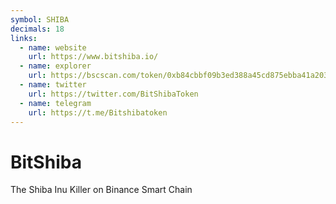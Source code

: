 ```yaml
---
symbol: SHIBA
decimals: 18
links:
  - name: website
    url: https://www.bitshiba.io/
  - name: explorer
    url: https://bscscan.com/token/0xb84cbbf09b3ed388a45cd875ebba41a20365e6e7
  - name: twitter
    url: https://twitter.com/BitShibaToken
  - name: telegram
    url: https://t.me/Bitshibatoken
---
```


# BitShiba

The Shiba Inu Killer on Binance Smart Chain
